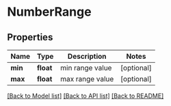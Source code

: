 # NumberRange

## Properties
Name | Type | Description | Notes
------------ | ------------- | ------------- | -------------
**min** | **float** | min range value | [optional] 
**max** | **float** | max range value | [optional] 

[[Back to Model list]](../README.md#documentation-for-models) [[Back to API list]](../README.md#documentation-for-api-endpoints) [[Back to README]](../README.md)

